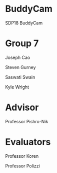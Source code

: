 # BuddyCam
SDP18 BuddyCam

# Group 7
Joseph Cao

Steven Gurney

Saswati Swain

Kyle Wright

# Advisor
Professor Pishro-Nik

# Evaluators
Professor Koren

Professor Polizzi
